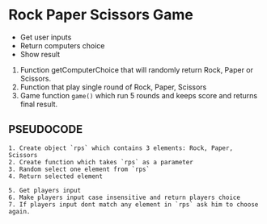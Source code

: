 # Rock Paper Scissors Game

- Get user inputs 
- Return computers choice
- Show result


1. Function getComputerChoice that will randomly return Rock, Paper or Scissors.
2. Function that play single round of Rock, Paper, Scissors
3. Game function `game()` which run 5 rounds and keeps score and returns final
result.

## PSEUDOCODE
```
1. Create object `rps` which contains 3 elements: Rock, Paper, Scissors
2. Create function which takes `rps` as a parameter
3. Random select one element from `rps`
4. Return selected element

5. Get players input
6. Make players input case insensitive and return players choice
7. If players input dont match any element in `rps` ask him to choose again.
```

